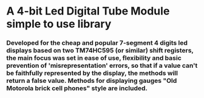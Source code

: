 # **A 4-bit Led Digital Tube Module simple to use library**
### Developed for the cheap and popular 7-segment 4 digits led displays based on two TM74HC595 (or similar) shift registers, the main focus was set in ease of use, flexibility and basic prevention of 'misrepresentation' errors, so that if a value can't be faithfully represented by the display, the methods will return a false value. Methods for displaying gauges "Old Motorola brick cell phones" style are included.
